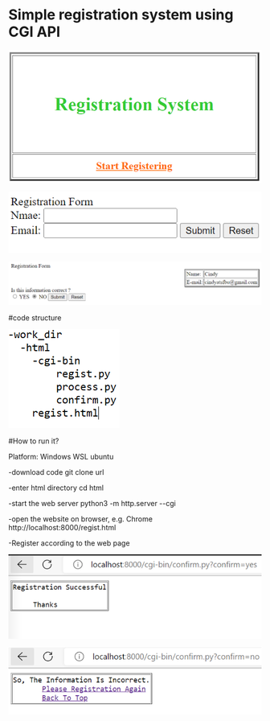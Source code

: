 # Simple registration system using CGI API

![GitHub Logo](imgs/welcomepage.PNG)


![GitHub Logo](imgs/regpage.PNG)





![GitHub Logo](imgs/confirm.PNG)

#code structure


![GitHub Logo](imgs/dir_structure.PNG)


#How to run it?

Platform: Windows WSL ubuntu

-download code
    git clone url
    
-enter html directory
    cd html

-start the web server
    python3 -m http.server --cgi
    
-open the website on browser, e.g. Chrome
    http://localhost:8000/regist.html
    
-Register according to the web page




![GitHub Logo](imgs/test_3.PNG)

![GitHub Logo](imgs/test_2.PNG)

